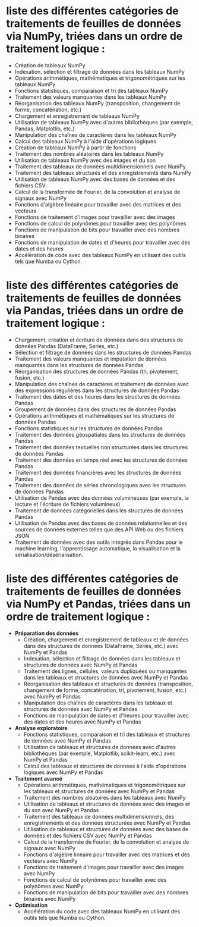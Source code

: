 # liste des différentes catégories de traitements de feuilles de données via NumPy, triées dans un ordre de traitement logique :

* Création de tableaux NumPy
* Indexation, sélection et filtrage de données dans les tableaux NumPy
* Opérations arithmétiques, mathématiques et trigonométriques sur les tableaux NumPy
* Fonctions statistiques, comparaison et tri des tableaux NumPy
* Traitement des valeurs manquantes dans les tableaux NumPy
* Réorganisation des tableaux NumPy (transposition, changement de forme, concaténation, etc.)
* Chargement et enregistrement de tableaux NumPy
* Utilisation de tableaux NumPy avec d'autres bibliothèques (par exemple, Pandas, Matplotlib, etc.)
* Manipulation des chaînes de caractères dans les tableaux NumPy
* Calcul des tableaux NumPy à l'aide d'opérations logiques
* Création de tableaux NumPy à partir de fonctions
* Traitement des nombres aléatoires dans les tableaux NumPy
* Utilisation de tableaux NumPy avec des images et du son
* Traitement des tableaux de données multidimensionnels avec NumPy
* Traitement des tableaux structurés et des enregistrements dans NumPy
* Utilisation de tableaux NumPy avec des bases de données et des fichiers CSV
* Calcul de la transformée de Fourier, de la convolution et analyse de signaux avec NumPy
* Fonctions d'algèbre linéaire pour travailler avec des matrices et des vecteurs
* Fonctions de traitement d'images pour travailler avec des images
* Fonctions de calcul de polynômes pour travailler avec des polynômes
* Fonctions de manipulation de bits pour travailler avec des nombres binaires
* Fonctions de manipulation de dates et d'heures pour travailler avec des dates et des heures
* Accélération de code avec des tableaux NumPy en utilisant des outils tels que Numba ou Cython.

# liste des différentes catégories de traitements de feuilles de données via Pandas, triées dans un ordre de traitement logique :

* Chargement, création et écriture de données dans des structures de données Pandas (DataFrame, Series, etc.)
* Sélection et filtrage de données dans les structures de données Pandas
* Traitement des valeurs manquantes et imputation de données manquantes dans les structures de données Pandas
* Réorganisation des structures de données Pandas (tri, pivotement, fusion, etc.)
* Manipulation des chaînes de caractères et traitement de données avec des expressions régulières dans les structures de données Pandas
* Traitement des dates et des heures dans les structures de données Pandas
* Groupement de données dans des structures de données Pandas
* Opérations arithmétiques et mathématiques sur les structures de données Pandas
* Fonctions statistiques sur les structures de données Pandas
* Traitement des données géospatiales dans les structures de données Pandas
* Traitement des données textuelles non structurées dans les structures de données Pandas
* Traitement des données en temps réel avec les structures de données Pandas
* Traitement des données financières avec les structures de données Pandas
* Traitement des données de séries chronologiques avec les structures de données Pandas
* Utilisation de Pandas avec des données volumineuses (par exemple, la lecture et l'écriture de fichiers volumineux)
* Traitement de données catégorielles dans les structures de données Pandas
* Utilisation de Pandas avec des bases de données relationnelles et des sources de données externes telles que des API Web ou des fichiers JSON
* Traitement de données avec des outils intégrés dans Pandas pour le machine learning, l'apprentissage automatique, la visualisation et la sérialisation/désérialisation.

# liste des différentes catégories de traitements de feuilles de données via NumPy et Pandas, triées dans un ordre de traitement logique :

- **Préparation des données**
  * Création, chargement et enregistrement de tableaux et de données dans des structures de données (DataFrame, Series, etc.) avec NumPy et Pandas
  * Indexation, sélection et filtrage de données dans les tableaux et structures de données avec NumPy et Pandas
  * Traitement des lignes, cellules, valeurs dupliquées ou manquantes dans les tableaux et structures de données avec NumPy et Pandas
  * Réorganisation des tableaux et structures de données (transposition, changement de forme, concaténation, tri, pivotement, fusion, etc.) avec NumPy et Pandas
  * Manipulation des chaînes de caractères dans les tableaux et structures de données avec NumPy et Pandas
  * Fonctions de manipulation de dates et d'heures pour travailler avec des dates et des heures avec NumPy et Pandas
- **Analyse exploratoire**
  * Fonctions statistiques, comparaison et tri des tableaux et structures de données avec NumPy et Pandas
  * Utilisation de tableaux et structures de données avec d'autres bibliothèques (par exemple, Matplotlib, scikit-learn, etc.) avec NumPy et Pandas
  * Calcul des tableaux et structures de données à l'aide d'opérations logiques avec NumPy et Pandas
- **Traitement avancé**
  * Opérations arithmétiques, mathématiques et trigonométriques sur les tableaux et structures de données avec NumPy et Pandas
  * Traitement des nombres aléatoires dans les tableaux avec NumPy
  * Utilisation de tableaux et structures de données avec des images et du son avec NumPy et Pandas
  * Traitement des tableaux de données multidimensionnels, des enregistrements et des données structurées avec NumPy et Pandas
  * Utilisation de tableaux et structures de données avec des bases de données et des fichiers CSV avec NumPy et Pandas
  * Calcul de la transformée de Fourier, de la convolution et analyse de signaux avec NumPy
  * Fonctions d'algèbre linéaire pour travailler avec des matrices et des vecteurs avec NumPy
  * Fonctions de traitement d'images pour travailler avec des images avec NumPy
  * Fonctions de calcul de polynômes pour travailler avec des polynômes avec NumPy
  * Fonctions de manipulation de bits pour travailler avec des nombres binaires avec NumPy
- **Optimisation**
  * Accélération du code avec des tableaux NumPy en utilisant des outils tels que Numba ou Cython.

